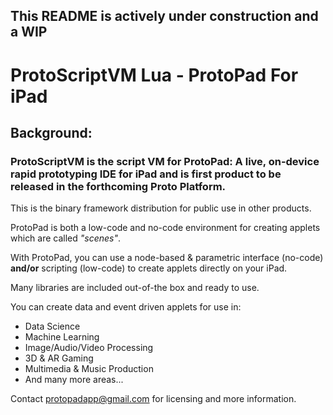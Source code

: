 ## **This README is actively under construction and a WIP**

# ProtoScriptVM Lua - ProtoPad For iPad

## Background:

### ProtoScriptVM is the script VM for ProtoPad: A live, on-device rapid prototyping IDE for iPad and is first product to be released in the forthcoming Proto Platform.

This is the binary framework distribution for public use in other products.

ProtoPad is both a low-code and no-code environment for creating applets which are called _"scenes"_.

With ProtoPad, you can use a node-based & parametric interface (no-code) **and/or** scripting (low-code) to create applets directly on your iPad.

Many libraries are included out-of-the box and ready to use. 

You can create data and event driven applets for use in:
* Data Science 
* Machine Learning
* Image/Audio/Video Processing
* 3D & AR Gaming
* Multimedia & Music Production 
* And many more areas...

Contact protopadapp@gmail.com for licensing and more information.

